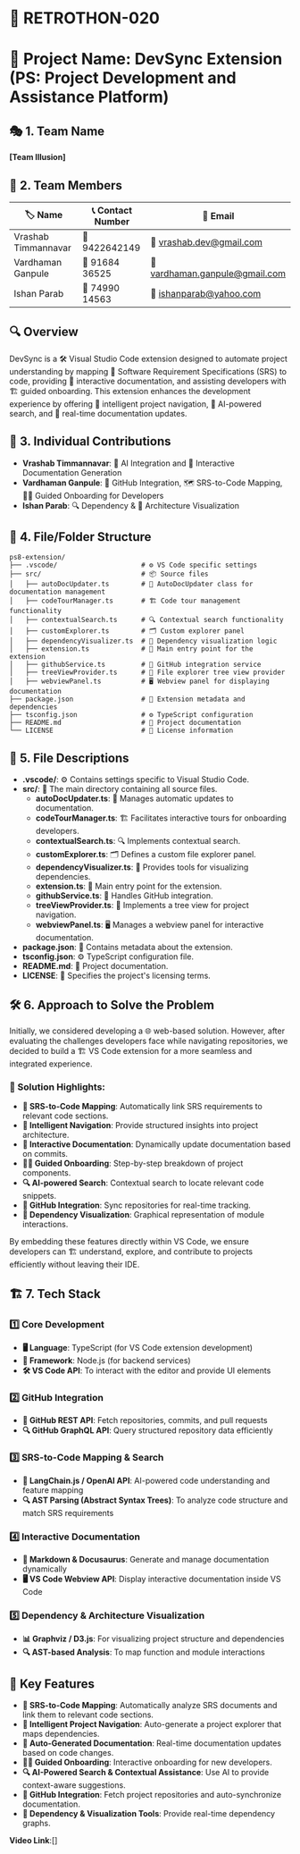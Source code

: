 # 🚀 RETROTHON-020
# 📌 Project Name: DevSync Extension (PS: Project Development and Assistance Platform)

## 🎭 1. Team Name
**[Team Illusion]**

## 👥 2. Team Members
| 🏷 Name | 📞 Contact Number | 📧 Email |
|------|---------------|-------|
| Vrashab Timmannavar | 📱 9422642149 | 📩 vrashab.dev@gmail.com |
| Vardhaman Ganpule | 📱 91684 36525 | 📩 vardhaman.ganpule@gmail.com |
| Ishan Parab | 📱 74990 14563 | 📩 ishanparab@yahoo.com |

## 🔍 Overview

DevSync is a 🛠 Visual Studio Code extension designed to automate project understanding by mapping 📜 Software Requirement Specifications (SRS) to code, providing 📖 interactive documentation, and assisting developers with 🏗 guided onboarding. This extension enhances the development experience by offering 🧭 intelligent project navigation, 🤖 AI-powered search, and 🔄 real-time documentation updates.

## 👤 3. Individual Contributions
- **Vrashab Timmannavar**: 🤖 AI Integration and 📜 Interactive Documentation Generation
- **Vardhaman Ganpule**: 🔗 GitHub Integration, 🗺 SRS-to-Code Mapping, 👨‍🏫 Guided Onboarding for Developers
- **Ishan Parab**: 🔍 Dependency & 🎨 Architecture Visualization

## 📂 4. File/Folder Structure
```
ps8-extension/
├── .vscode/                     # ⚙️ VS Code specific settings
├── src/                         # 📦 Source files
│   ├── autoDocUpdater.ts        # 🔄 AutoDocUpdater class for documentation management
│   ├── codeTourManager.ts       # 🏗 Code tour management functionality
│   ├── contextualSearch.ts      # 🔍 Contextual search functionality
│   ├── customExplorer.ts        # 🗂 Custom explorer panel
│   ├── dependencyVisualizer.ts  # 🎨 Dependency visualization logic
│   ├── extension.ts             # 🎯 Main entry point for the extension
│   ├── githubService.ts         # 🔗 GitHub integration service
│   ├── treeViewProvider.ts      # 🌲 File explorer tree view provider
│   ├── webviewPanel.ts          # 🖥 Webview panel for displaying documentation
├── package.json                 # 📜 Extension metadata and dependencies
├── tsconfig.json                # ⚙️ TypeScript configuration
├── README.md                    # 📖 Project documentation
└── LICENSE                      # 📝 License information
```

## 📑 5. File Descriptions

- **.vscode/**: ⚙️ Contains settings specific to Visual Studio Code.
- **src/**: 📂 The main directory containing all source files.
  - **autoDocUpdater.ts**: 🔄 Manages automatic updates to documentation.
  - **codeTourManager.ts**: 🏗 Facilitates interactive tours for onboarding developers.
  - **contextualSearch.ts**: 🔍 Implements contextual search.
  - **customExplorer.ts**: 🗂 Defines a custom file explorer panel.
  - **dependencyVisualizer.ts**: 🎨 Provides tools for visualizing dependencies.
  - **extension.ts**: 🎯 Main entry point for the extension.
  - **githubService.ts**: 🔗 Handles GitHub integration.
  - **treeViewProvider.ts**: 🌲 Implements a tree view for project navigation.
  - **webviewPanel.ts**: 🖥 Manages a webview panel for interactive documentation.
- **package.json**: 📜 Contains metadata about the extension.
- **tsconfig.json**: ⚙️ TypeScript configuration file.
- **README.md**: 📖 Project documentation.
- **LICENSE**: 📝 Specifies the project's licensing terms.

## 🛠 6. Approach to Solve the Problem

Initially, we considered developing a 🌐 web-based solution. However, after evaluating the challenges developers face while navigating repositories, we decided to build a 🏗 VS Code extension for a more seamless and integrated experience.

### 🎯 Solution Highlights:
- **📜 SRS-to-Code Mapping**: Automatically link SRS requirements to relevant code sections.
- **🧭 Intelligent Navigation**: Provide structured insights into project architecture.
- **📖 Interactive Documentation**: Dynamically update documentation based on commits.
- **👨‍🏫 Guided Onboarding**: Step-by-step breakdown of project components.
- **🔍 AI-powered Search**: Contextual search to locate relevant code snippets.
- **🔗 GitHub Integration**: Sync repositories for real-time tracking.
- **🎨 Dependency Visualization**: Graphical representation of module interactions.

By embedding these features directly within VS Code, we ensure developers can 🏗 understand, explore, and contribute to projects efficiently without leaving their IDE.

## 🏗 7. Tech Stack

### 1️⃣ Core Development
- **🖥 Language**: TypeScript (for VS Code extension development)
- **🚀 Framework**: Node.js (for backend services)
- **🛠 VS Code API**: To interact with the editor and provide UI elements

### 2️⃣ GitHub Integration
- **🔗 GitHub REST API**: Fetch repositories, commits, and pull requests
- **🔍 GitHub GraphQL API**: Query structured repository data efficiently

### 3️⃣ SRS-to-Code Mapping & Search
- **🧠 LangChain.js / OpenAI API**: AI-powered code understanding and feature mapping
- **🔍 AST Parsing (Abstract Syntax Trees)**: To analyze code structure and match SRS requirements

### 4️⃣ Interactive Documentation
- **📜 Markdown & Docusaurus**: Generate and manage documentation dynamically
- **🖥 VS Code Webview API**: Display interactive documentation inside VS Code

### 5️⃣ Dependency & Architecture Visualization
- **📊 Graphviz / D3.js**: For visualizing project structure and dependencies
- **🔍 AST-based Analysis**: To map function and module interactions

## 🚀 Key Features

- **📜 SRS-to-Code Mapping**: Automatically analyze SRS documents and link them to relevant code sections.
- **🧭 Intelligent Project Navigation**: Auto-generate a project explorer that maps dependencies.
- **📖 Auto-Generated Documentation**: Real-time documentation updates based on code changes.
- **👨‍🏫 Guided Onboarding**: Interactive onboarding for new developers.
- **🔍 AI-Powered Search & Contextual Assistance**: Use AI to provide context-aware suggestions.
- **🔗 GitHub Integration**: Fetch project repositories and auto-synchronize documentation.
- **🎨 Dependency & Visualization Tools**: Provide real-time dependency graphs.

**Video Link**:[]

